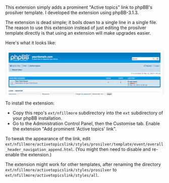 This extension simply adds a prominent "Active topics" link to phpBB's
prosilver template. I developed the extension using phpBB-3.1.3.

The extension is dead simple; it boils down to a single line in a single file.
The reason to use this extension instead of just editing the prosilver template
directly is that using an extension will make upgrades easier.

Here's what it looks like:

![Screenshot](https://github.com/nfillmore/phpbb-activetopicslink/raw/master/screenshot.png "Screenshot")

To install the extension:

* Copy this repo's `ext/nfillmore` subdirectory into the `ext` subdirectory of
  your phpBB installation.
* Go to the Administration Control Panel, then the Customise tab. Enable the
  extension "Add prominent 'Active topics' link".

To tweak the appearance of the link, edit
`ext/nfillmore/activetopicslink/styles/prosilver/template/event/overall_header_navigation_append.html`.
(You might then need to disable and re-enable the extension.)

The extension might work for other templates, after renaming the directory
`ext/nfillmore/activetopicslink/styles/prosilver` to
`ext/nfillmore/activetopicslink/styles/all`.
